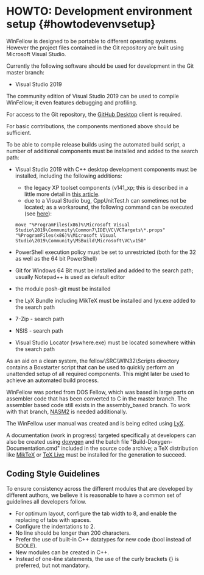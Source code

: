 HOWTO: Development environment setup    {#howtodevenvsetup}
====================================

WinFellow is designed to be portable to different operating systems.
However the project files contained in the Git repository are built using Microsoft Visual Studio.

Currently the following software should be used for development in the Git master branch:

- Visual Studio 2019

The community edition of Visual Studio 2019 can be used to compile WinFellow; it even features debugging and profiling.

For access to the Git repository, the <a href="http://desktop.github.com">GitHub Desktop</a> client is required.

For basic contributions, the components mentioned above should be sufficient.

To be able to compile release builds using the automated build script, a number of additional components must be
installed and added to the search path:

- Visual Studio 2019 with C++ desktop development components must be installed, including the following additions:
    - the legacy XP toolset components (v141_xp; this is described in a little more detail in <a href="https://docs.microsoft.com/en-us/cpp/build/configuring-programs-for-windows-xp?view=vs-2019">this article</a>.
    - due to a Visual Studio bug, CppUnitTest.h can sometimes not be located; as a workaround, the following command can be executed (see <a href="https://developercommunity.visualstudio.com/content/problem/472005/vs-2019-rc-cannot-open-include-file-cppunittesth-w.html">here</a>):

    `move "%ProgramFiles(x86)%\Microsoft Visual Studio\2019\Community\Common7\IDE\VC\VCTargets\*.props" "%ProgramFiles(x86)%\Microsoft Visual Studio\2019\Community\MSBuild\Microsoft\VC\v150"`

- PowerShell execution policy must be set to unrestricted (both for the 32 as well as the 64 bit PowerShell)
- Git for Windows 64 Bit must be installed and added to the search path; usually Notepad++ is used as default editor
- the module posh-git must be installed
- the LyX Bundle including MikTeX must be installed and lyx.exe added to the search path
- 7-Zip - search path
- NSIS - search path
- Visual Studio Locator (vswhere.exe) must be located somewhere within the search path

As an aid on a clean system, the fellow\SRC\WIN32\Scripts directory contains a Boxstarter script that can be used to quickly perform an unattended setup of all required components. This might later be used to achieve an automated build process.

WinFellow was ported from DOS Fellow, which was based in large parts on assembler code that has been converted to C in the master branch.
The assembler based code still exists in the assembly_based branch. To work with that branch, <a href="http://nasm.sourceforge.net|nasm2">NASM2</a> is needed additionally.

The WinFellow user manual was created and is being edited using <a href="http://www.lyx.org">LyX</a>.

A documentation (work in progress) targeted specifically at developers can also be created using <a href="http://www.stack.nl/~dimitri/doxygen/">doxygen</a> and the batch file "Build-Doxygen-Documentation.cmd" included in the source code archive; a TeX distribution like <a href="http://miktex.org/">MikTeX</a> or <a href="https://www.tug.org/texlive/">TeX Live</a> must be installed for the generation to succeed.

Coding Style Guidelines
-----------------------
To ensure consistency across the different modules that are developed by different authors, we
believe it is reasonable to have a common set of guidelines all developers follow.

- For optimum layout, configure the tab width to 8, and enable the replacing of tabs with spaces.
- Configure the indentations to 2.
- No line should be longer than 200 characters.
- Prefer the use of built-in C++ datatypes for new code (bool instead of BOOLE).
- New modules can be created in C++.
- Instead of one-line statements, the use of the curly brackets {} is preferred, but not mandatory.
